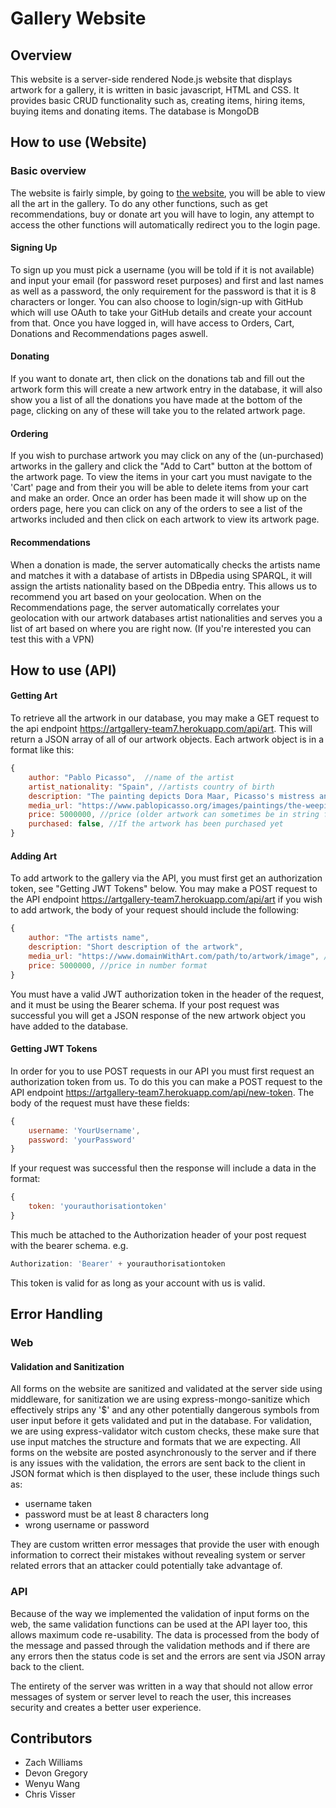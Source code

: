 # Gallery Website

## Overview
This website is a server-side rendered Node.js website that displays artwork for
a gallery, it is written in basic javascript, HTML and CSS. It provides basic
CRUD functionality such as, creating items, hiring items, buying items and donating
items. 
The database is MongoDB

## How to use (Website)
### Basic overview
The website is fairly simple, by going to [the website](https://artgallery-team7.herokuapp.com/), 
you will be able to view all the art in the gallery. To do any other functions, such as get recommendations,
buy or donate art you will have to login, any attempt to access the other functions will automatically
redirect you to the login page.

#### Signing Up
To sign up you must pick a username (you will be told if it is not available) and input your email
(for password reset purposes) and first and last names as well as a password, the only requirement
for the password is that it is 8 characters or longer. 
You can also choose to login/sign-up with GitHub which will use OAuth to take your GitHub details and 
create your account from that.
Once you have logged in, will have access to Orders, Cart, Donations and Recommendations pages aswell.

#### Donating
If you want to donate art, then click on the donations tab and fill out the artwork form this will create 
a new artwork entry in the database, it will also show you a list of all the donations you have made at
the bottom of the page, clicking on any of these will take you to the related artwork page.

#### Ordering
If you wish to purchase artwork you may click on any of the (un-purchased) artworks in the gallery
and click the "Add to Cart" button at the bottom of the artwork page. To view the items in your
cart you must navigate to the 'Cart' page and from their you will be able to delete items from your
cart and make an order. Once an order has been made it will show up on the orders page, here you can
click on any of the orders to see a list of the artworks included and then click on each artwork to 
view its artwork page.

#### Recommendations
When a donation is made, the server automatically checks the artists name and matches it with a database
of artists in DBpedia using SPARQL, it will assign the artists nationality based on the DBpedia entry. 
This allows us to recommend you art based on your geolocation. When on the Recommendations page, the server
automatically correlates your geolocation with our artwork databases artist nationalities and serves you a 
list of art based on where you are right now. (If you're interested you can test this with a VPN)

## How to use (API)
#### Getting Art
To retrieve all the artwork in our database, you may make a GET request to the api endpoint 
https://artgallery-team7.herokuapp.com/api/art. This will return a JSON array of all of our artwork objects.
Each artwork object is in a format like this:
```javascript
{
    author: "Pablo Picasso",  //name of the artist
    artist_nationality: "Spain", //artists country of birth
    description: "The painting depicts Dora Maar, Picasso's mistress and muse.", //Short description of art
    media_url: "https://www.pablopicasso.org/images/paintings/the-weeping-woman.jpg", //image url
    price: 5000000, //price (older artwork can sometimes be in string format)
    purchased: false, //If the artwork has been purchased yet
}
```

#### Adding Art
To add artwork to the gallery via the API, you must first get an authorization token, see "Getting JWT Tokens"
below.
You may make a POST request to the API endpoint https://artgallery-team7.herokuapp.com/api/art if you wish to
add artwork, the body of your request should include the following:
```javascript
{
    author: "The artists name", 
    description: "Short description of the artwork",
    media_url: "https://www.domainWithArt.com/path/to/artwork/image", //image url
    price: 5000000, //price in number format
}
```
You must have a valid JWT authorization token in the header of the request, and it must be using the Bearer 
schema. If your post request was successful you will get a JSON response of the new artwork object 
you have added to the database.

#### Getting JWT Tokens
In order for you to use POST requests in our API you must first request an authorization token from us.
To do this you can make a POST request to the API endpoint https://artgallery-team7.herokuapp.com/api/new-token.
The body of the request must have these fields:
```javascript
{
    username: 'YourUsername', 
    password: 'yourPassword'
}
```
If your request was successful then the response will include a data in the format:
```javascript
{
    token: 'yourauthorisationtoken'
}
```
This much be attached to the Authorization header of your post request with the 
bearer schema. 
e.g.
```javascript
Authorization: 'Bearer' + yourauthorisationtoken
```
This token is valid for as long as your account with us is valid.

## Error Handling

### Web

#### Validation and Sanitization
All forms on the website are sanitized and validated at the server side using middleware, for sanitization
we are using express-mongo-sanitize which effectively strips any '$' and any other potentially dangerous
symbols from user input before it gets validated and put in the database. 
For validation, we are using express-validator witch custom checks, these make sure that use input matches
the structure and formats that we are expecting. All forms on the website are posted asynchronously to the
server and if there is any issues with the validation, the errors are sent back to the client in JSON format
which is then displayed to the user, these include things such as:
* username taken
* password must be at least 8 characters long
* wrong username or password

They are custom written error messages that provide the user with enough information to correct their mistakes
without revealing system or server related errors that an attacker could potentially take advantage of.

### API
Because of the way we implemented the validation of input forms on the web, the same validation functions 
can be used at the API layer too, this allows maximum code re-usability. The data is processed from the 
body of the message and passed through the validation methods and if there are any errors then the status 
code is set and the errors are sent via JSON array back to the client.

The entirety of the server was written in a way that should not allow error messages of system or server level
to reach the user, this increases security and creates a better user experience.

## Contributors
- Zach Williams
- Devon Gregory
- Wenyu Wang
- Chris Visser 
